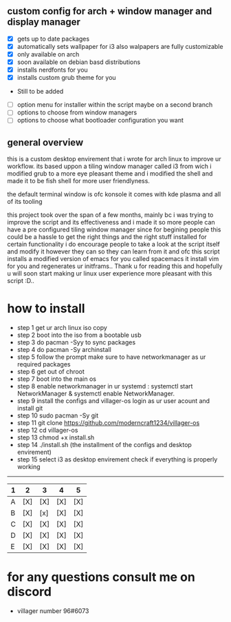 ## custom config for arch + window manager and display manager

- [X] gets up to date packages
- [X] automatically sets wallpaper for i3 also walpapers are fully customizable
- [X] only available on arch
- [x] soon available on debian basd distributions
- [X] installs nerdfonts for you
- [X] installs custom grub theme for you
- Still to be added
 - [ ] option menu for installer within the script maybe on a second branch
 - [ ] options to choose from window managers
 - [ ] options to choose what bootloader configuration you want

## general overview

 this is a custom desktop envirement that i wrote for arch linux to improve ur workflow.
 its based uppon a tiling window manager called i3 from wich i modified grub to a more eye pleasant theme and i modified the shell and made it to be fish shell for more user friendlyness.
 
 the default terminal window is ofc konsole
 it comes with kde plasma and all of its tooling 
 
 this project took over the span of a few months, mainly bc i was trying to improve the script and its effectiveness and i made it so more people can have a pre configured tiling window manager
 since for begining people this could be a hassle to get the right things and the right stuff installed
 for certain functionality i do encourage people to take a look at the script itself and modify it however they can so they can learn from it and ofc this script installs a modified version of emacs for you called spacemacs it install vim for you and regenerates ur initframs..
 Thank u for reading this and hopefully u will soon start making ur linux user experience more pleasant with this script :D..

# how to install

- step 1 get ur arch linux iso copy
- step 2 boot into the iso from a bootable usb
- step 3 do pacman -Syy to sync packages
- step 4 do pacman -Sy archinstall
- step 5 follow the prompt make sure to have networkmanager as ur required packages
- step 6 get out of chroot
- step 7 boot into the main os
- step 8 enable networkmanager in ur systemd : systemctl start NetworkManager & systemctl enable NetworkManager.
- step 9 install the configs and villager-os login as ur user acount and install git
- step 10 sudo pacman -Sy git
- step 11 git clone https://github.com/moderncraft1234/villager-os
- step 12 cd villager-os
- step 13 chmod +x install.sh
- step 14 ./install.sh (the installment of the configs and desktop envirement)
- step 15 select i3 as desktop envirement check if everything is properly working
________________________________________________________________________________

| 1 | 2   | 3   | 4   | 5   |
|---|-----|-----|-----|-----|
| A | [X] | [X] | [X] | [X] |
| B | [X] | [x] | [X] | [X] |
| C | [X] | [X] | [X] | [X] |
| D | [X] | [X] | [X] | [X] |
| E | [X] | [X] | [X] | [X] |


# for any questions consult me on discord

- villager number 96#6073
